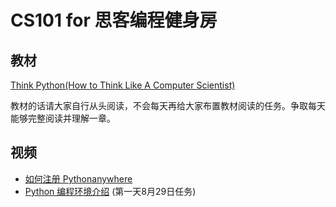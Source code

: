 # CS101 for 思客编程健身房

## 教材
[Think Python(How to Think Like A Computer Scientist)](http://codingpy.com/books/thinkpython2/)

教材的话请大家自行从头阅读，不会每天再给大家布置教材阅读的任务。争取每天能够完整阅读并理解一章。

## 视频

* [如何注册 Pythonanywhere](http://o71w1wc99.bkt.clouddn.com/CS101-00.mp4)
* [Python 编程环境介绍](http://o71w1wc99.bkt.clouddn.com/CS101-01.mp4) (第一天8月29日任务)
